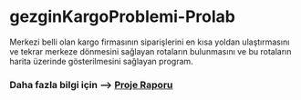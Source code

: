 # gezginKargoProblemi-Prolab
Merkezi belli olan kargo firmasının siparişlerini en kısa yoldan ulaştırmasını ve tekrar merkeze dönmesini sağlayan rotaların bulunmasını ve bu rotaların harita üzerinde gösterilmesini sağlayan program.
### Daha fazla bilgi için --> [Proje Raporu](https://github.com/mustafayigit34/gezginKargoProblemi-Prolab/blob/main/Rapor.pdf)
